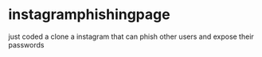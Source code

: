 # instagramphishingpage
just coded a clone a instagram that can phish other users and expose their passwords
